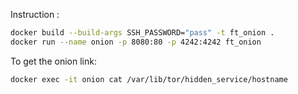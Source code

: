 Instruction :

```bash
docker build --build-args SSH_PASSWORD="pass" -t ft_onion .
docker run --name onion -p 8080:80 -p 4242:4242 ft_onion
```

To get the onion link:

```bash
docker exec -it onion cat /var/lib/tor/hidden_service/hostname
```
